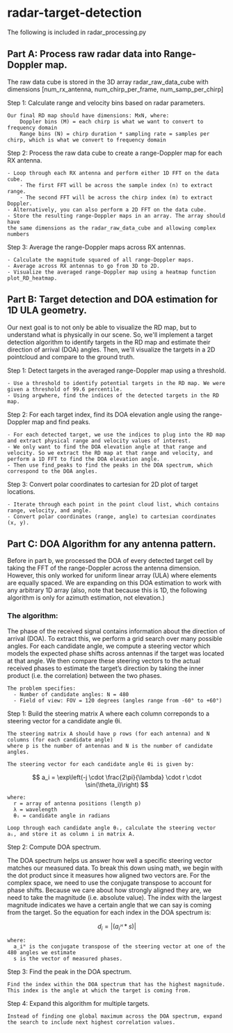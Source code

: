 # radar-target-detection

The following is included in radar_processing.py 
## Part A: Process raw radar data into Range-Doppler map.

  The raw data cube is stored in the 3D array radar_raw_data_cube with dimensions
      [num_rx_antenna, num_chirp_per_frame, num_samp_per_chirp]

Step 1: Calculate range and velocity bins based on radar parameters.

    Our final RD map should have dimensions: MxN, where:
        Doppler bins (M) = each chirp is what we want to convert to frequency domain
        Range bins (N) = chirp duration * sampling rate = samples per chirp, which is what we convert to frequency domain

Step 2: Process the raw data cube to create a range-Doppler map for each RX antenna.

    - Loop through each RX antenna and perform either 1D FFT on the data cube.
        - The first FFT will be across the sample index (n) to extract range.
        - The second FFT will be across the chirp index (m) to extract Doppler.
    - Alternatively, you can also perform a 2D FFT on the data cube.
    - Store the resulting range-Doppler maps in an array. The array should have 
    the same dimensions as the radar_raw_data_cube and allowing complex numbers

Step 3: Average the range-Doppler maps across RX antennas.

    - Calculate the magnitude squared of all range-Doppler maps.
    - Average across RX antennas to go from 3D to 2D.
    - Visualize the averaged range-Doppler map using a heatmap function plot_RD_heatmap.

## Part B: Target detection and DOA estimation for 1D ULA geometry.

Our next goal is to not only be able to visualize the RD map, but to understand what is physically in our scene. 
So, we'll implement a target detection algorithm to identify targets in the RD map and estimate their direction of arrival (DOA) angles.
Then, we'll visualize the targets in a 2D pointcloud and compare to the ground truth.

Step 1: Detect targets in the averaged range-Doppler map using a threshold.

    - Use a threshold to identify potential targets in the RD map. We were given a threshold of 99.6 percentile.
    - Using argwhere, find the indices of the detected targets in the RD map. 

Step 2: For each target index, find its DOA elevation angle using the range-Doppler map and find peaks.

    - For each detected target, we use the indices to plug into the RD map and extract physical range and velocity values of interest.
    - We only want to find the DOA elevation angle at that range and velocity. So we extract the RD map at that range and velocity, and
    perform a 1D FFT to find the DOA elevation angle.
    - Then use find_peaks to find the peaks in the DOA spectrum, which correspond to the DOA angles.

Step 3:  Convert polar coordinates to cartesian for 2D plot of target locations.

    - Iterate through each point in the point cloud list, which contains range, velocity, and angle.
    - Convert polar coordinates (range, angle) to cartesian coordinates (x, y).

    
## Part C: DOA Algorithm for any antenna pattern.

Before in part b, we processed the DOA of every detected target cell by taking the FFT of the range-Doppler across the antenna dimension.
However, this only worked for uniform linear array (ULA) where elements are equally spaced. We are expanding on this DOA estimation 
to work with any arbitrary 1D array (also, note that because this is 1D, the following algorithm is only for azimuth estimation, not elevation.)

### The algorithm: 

The phase of the received signal contains information about the direction of arrival (DOA). To extract this, we perform a grid search over many possible angles. For each candidate angle, we compute a steering vector which models the expected phase shifts across antennas if the target was located at that angle. We then compare these steering vectors to the actual received phases to estimate the target’s direction by taking the inner product (i.e. the correlation) between the two phases.

    The problem specifies: 
      - Number of candidate angles: N = 480
      - Field of view: FOV = 120 degrees (angles range from -60° to +60°) 

Step 1: Build the steering matrix A where each column correponds to a steering vector for a candidate angle θi.

    The steering matrix A should have p rows (for each antenna) and N columns (for each candidate angle)
    where p is the number of antennas and N is the number of candidate angles.
    
    The steering vector for each candidate angle θi is given by:
    
  $$
  a_i = \exp\left(-j \cdot \frac{2\pi}{\lambda} \cdot r \cdot \sin(\theta_i)\right)
  $$

    where:
      r = array of antenna positions (length p)
      λ = wavelength
      θᵢ = candidate angle in radians
      
    Loop through each candidate angle θᵢ, calculate the steering vector aᵢ, and store it as column i in matrix A.

Step 2: Compute DOA spectrum.

The DOA spectrum helps us answer how well a specific steering vector matches our measured data. To break this down using math, we begin with the dot product since it measures how aligned two vectors are. For the complex space, we need to use the conjugate transpose to account for phase shifts. Because we care about how strongly aligned they are, we need to take the magnitude (i.e. absolute value). The index with the largest magnitude indicates we have a certain angle that we can say is coming from the target. So the equation for each index in the DOA spectrum is:

$$
d_i = |(a_iᴴ * s) |
$$

    where:
      a_iᴴ is the conjugate transpose of the steering vector at one of the 480 angles we estimate
      s is the vector of measured phases.

Step 3: Find the peak in the DOA spectrum.

    Find the index within the DOA spectrum that has the highest magnitude.
    This index is the angle at which the target is coming from.

Step 4: Expand this algorithm for multiple targets.

    Instead of finding one global maximum across the DOA spectrum, expand the search to include next highest correlation values.
